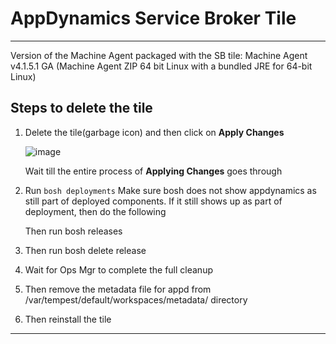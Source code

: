 AppDynamics Service Broker Tile 
===================

----------
Version of the Machine Agent packaged with the SB tile: Machine Agent v4.1.5.1 GA (Machine Agent ZIP 64 bit Linux with a bundled JRE for 64-bit Linux)

Steps to delete the tile
-------------

 1. Delete the tile(garbage icon) and then click on **Apply Changes**
      
     ![image](https://github.com/Appdynamics/ServiceBroker-PCF/blob/master/images/PCF1.png)
      
      Wait till the entire process of **Applying Changes** goes through
 3. Run `bosh deployments`
    Make sure bosh does not show appdynamics as still part of deployed
    components. 
     If it still shows up as part of deployment, then do the following
     
    Then run bosh releases
 5. Then run bosh delete release <appD-release-name>
 6. Wait for Ops Mgr to complete the full cleanup
 7. Then remove the metadata file for appd from
    /var/tempest/default/workspaces/metadata/ directory
 8. Then reinstall the tile


----------

